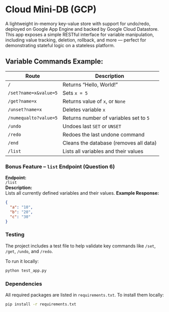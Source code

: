 # Cloud Mini-DB (GCP)
A lightweight in-memory key-value store with support for undo/redo, deployed on Google App Engine and backed by Google Cloud Datastore.
This app exposes a simple RESTful interface for variable manipulation, including value tracking, deletion, rollback, and more — perfect for demonstrating stateful logic on a stateless platform.


## Variable Commands Example:

| Route                 | Description                             |
|-----------------------|-----------------------------------------|
| `/`                   | Returns “Hello, World!”                 |
| `/set?name=x&value=5` | Sets `x = 5`                            |
| `/get?name=x`         | Returns value of `x`, or `None`         |
| `/unset?name=x`       | Deletes variable `x`                    |
| `/numequalto?value=5` | Returns number of variables set to `5`  |
| `/undo`               | Undoes last `SET` or `UNSET`            |
| `/redo`               | Redoes the last undone command          |
| `/end`                | Cleans the database (removes all data)  |
| `/list`               | Lists all variables and their values    |


### Bonus Feature – `list` Endpoint (Question 6)
**Endpoint:**  
`/list`  
**Description:**  
Lists all currently defined variables and their values.
**Example Response:**
```json
{
  "a": "10",
  "b": "20",
  "c": "30"
}
```
### Testing

The project includes a test file to help validate key commands like `/set`, `/get`, `/undo`, and `/redo`.

To run it locally:

```bash
python test_app.py
```

### Dependencies

All required packages are listed in `requirements.txt`. To install them locally:

```bash
pip install -r requirements.txt
```
